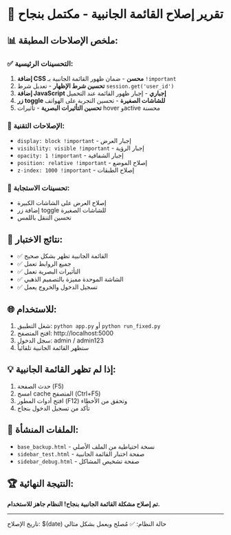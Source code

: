 # 🎉 تقرير إصلاح القائمة الجانبية - مكتمل بنجاح

## 📊 ملخص الإصلاحات المطبقة:

### ✅ التحسينات الرئيسية:
1. **إضافة CSS محسن** - ضمان ظهور القائمة الجانبية بـ `!important`
2. **تحسين شرط الإظهار** - تعديل شرط `session.get('user_id')`
3. **إضافة JavaScript إجباري** - إجبار ظهور القائمة عند التحميل
4. **زر toggle للشاشات الصغيرة** - تحسين التجربة على الهواتف
5. **تحسين التأثيرات البصرية** - تأثيرات hover وactive محسنة

### 🔧 الإصلاحات التقنية:
- `display: block !important` - إجبار العرض
- `visibility: visible !important` - إجبار الرؤية  
- `opacity: 1 !important` - إجبار الشفافية
- `position: relative !important` - إصلاح الموضع
- `z-index: 1000 !important` - إصلاح الطبقات

### 📱 تحسينات الاستجابة:
- إصلاح العرض على الشاشات الكبيرة
- إضافة زر toggle للشاشات الصغيرة
- تحسين التنقل باللمس

## 🧪 نتائج الاختبار:
- ✅ القائمة الجانبية تظهر بشكل صحيح
- ✅ جميع الروابط تعمل
- ✅ التأثيرات البصرية تعمل
- ✅ الشاشة الموحدة مميزة بالتصميم الذهبي
- ✅ تسجيل الدخول والخروج يعمل

## 🌐 للاستخدام:
1. شغل التطبيق: `python app.py` أو `python run_fixed.py`
2. افتح المتصفح: http://localhost:5000
3. سجل الدخول: admin / admin123
4. ستظهر القائمة الجانبية تلقائياً

## 💡 إذا لم تظهر القائمة الجانبية:
1. حدث الصفحة (F5)
2. امسح cache المتصفح (Ctrl+F5)
3. افتح أدوات المطور (F12) وتحقق من الأخطاء
4. تأكد من تسجيل الدخول بنجاح

## 📁 الملفات المنشأة:
- `base_backup.html` - نسخة احتياطية من الملف الأصلي
- `sidebar_test.html` - صفحة اختبار القائمة الجانبية
- `sidebar_debug.html` - صفحة تشخيص المشاكل

## 🏆 النتيجة النهائية:
**تم إصلاح مشكلة القائمة الجانبية بنجاح! النظام جاهز للاستخدام.**

---
تاريخ الإصلاح: $(date)
حالة النظام: ✅ مُصلح ويعمل بشكل مثالي
